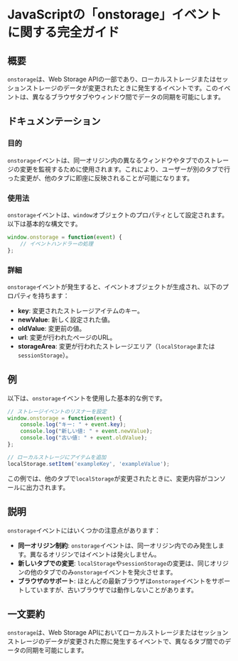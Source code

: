 <!--
Meta Description: # JavaScriptの「onstorage」イベントに関する完全ガイド ## 概要 `onstorage`は、Web Storage APIの一部であり、ローカルストレージまたはセッションストレージのデータが変更されたときに発生するイベントです。このイベントは、異なるブラウザタブやウィンドウ間で...
Meta Keywords: onstorage, event, localstorage, イベントは, window
-->

# JavaScriptの「onstorage」イベントに関する完全ガイド

## 概要
`onstorage`は、Web Storage APIの一部であり、ローカルストレージまたはセッションストレージのデータが変更されたときに発生するイベントです。このイベントは、異なるブラウザタブやウィンドウ間でデータの同期を可能にします。

## ドキュメンテーション
### 目的
`onstorage`イベントは、同一オリジン内の異なるウィンドウやタブでのストレージの変更を監視するために使用されます。これにより、ユーザーが別のタブで行った変更が、他のタブに即座に反映されることが可能になります。

### 使用法
`onstorage`イベントは、`window`オブジェクトのプロパティとして設定されます。以下は基本的な構文です。

```javascript
window.onstorage = function(event) {
    // イベントハンドラーの処理
};
```

### 詳細
`onstorage`イベントが発生すると、イベントオブジェクトが生成され、以下のプロパティを持ちます：

- **key**: 変更されたストレージアイテムのキー。
- **newValue**: 新しく設定された値。
- **oldValue**: 変更前の値。
- **url**: 変更が行われたページのURL。
- **storageArea**: 変更が行われたストレージエリア（`localStorage`または`sessionStorage`）。

## 例
以下は、`onstorage`イベントを使用した基本的な例です。

```javascript
// ストレージイベントのリスナーを設定
window.onstorage = function(event) {
    console.log("キー: " + event.key);
    console.log("新しい値: " + event.newValue);
    console.log("古い値: " + event.oldValue);
};

// ローカルストレージにアイテムを追加
localStorage.setItem('exampleKey', 'exampleValue');
```

この例では、他のタブで`localStorage`が変更されたときに、変更内容がコンソールに出力されます。

## 説明
`onstorage`イベントにはいくつかの注意点があります：

- **同一オリジン制約**: `onstorage`イベントは、同一オリジン内でのみ発生します。異なるオリジンではイベントは発火しません。
- **新しいタブでの変更**: `localStorage`や`sessionStorage`の変更は、同じオリジンの他のタブでのみ`onstorage`イベントを発火させます。
- **ブラウザのサポート**: ほとんどの最新ブラウザは`onstorage`イベントをサポートしていますが、古いブラウザでは動作しないことがあります。

## 一文要約
`onstorage`は、Web Storage APIにおいてローカルストレージまたはセッションストレージのデータが変更された際に発生するイベントで、異なるタブ間でのデータの同期を可能にします。